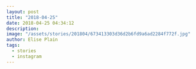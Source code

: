 ```yaml
---
layout: post
title: "2018-04-25"
date: 2018-04-25 04:34:12
description: 
image: "/assets/stories/201804/673413303d36d2b6fd9a6ad2284f772f.jpg"
author: Elise Plain
tags: 
  - stories
  - instagram
---
```



<p></p>
